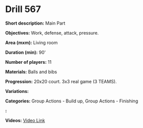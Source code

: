 # Drill 567

**Short description:**
Main Part

**Objectives:**
Work, defense, attack, pressure.

**Area (mxm):**
Living room

**Duration (min):**
90'

**Number of players:**
11

**Materials:**
Balls and bibs

**Progression:**
20x20 court. 3x3 real game (3 TEAMS).

**Variations:**


**Categories:**
Group Actions - Build up, Group Actions - Finishing

**:**


**Videos:**
[Video Link](https://www.youtube.com/embed/6gGEQIGwfYA)

